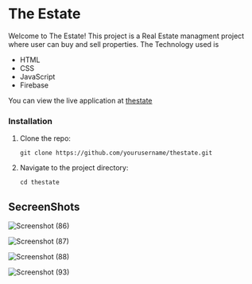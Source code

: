 <h1>The Estate</h1>
 
Welcome to The Estate! This project is a Real Estate managment project where user can buy and sell properties.
The Technology used is
<ul>
  <li>HTML</li>
  <li>CSS</li>
  <li>JavaScript</LI>
  <li>Firebase</li>
</ul>
You can view the live application at <a href="https://thestate.netlify.app/." target="_blank">thestate</a>

<h3>Installation</h3>
    <ol>
        <li>Clone the repo:
            <pre><code>git clone https://github.com/yourusername/thestate.git</code></pre>
        </li>
        <li>Navigate to the project directory:
            <pre><code>cd thestate</code></pre>
        </li>
    </ol>
    <h2>SecreenShots</h2>
    
   
 
    
   ![Screenshot (86)](https://github.com/user-attachments/assets/f2cda714-a1c1-4ae4-b4c1-553cf5a5643c)

  
![Screenshot (87)](https://github.com/user-attachments/assets/d0cf9a94-d9e9-47ec-917e-d933ed9e4140)


![Screenshot (88)](https://github.com/user-attachments/assets/c031a68b-1d56-4daa-9bf1-b1dc8cc5f65b)

   ![Screenshot (93)](https://github.com/user-attachments/assets/789ca29a-b870-4585-b095-466bf2784dca)


